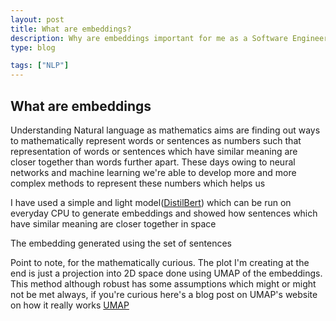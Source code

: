 ```yaml
---
layout: post
title: What are embeddings?
description: Why are embeddings important for me as a Software Engineer and how they might help improve my search results
type: blog

tags: ["NLP"]
---
```


## What are embeddings
Understanding Natural language as mathematics aims are finding out ways to mathematically represent words or sentences
as numbers such that representation of words or sentences which have similar meaning are closer together than words further apart.
These days owing to neural networks and machine learning we're able to develop more and more complex methods to represent these numbers which helps us

I have used a simple and light model(<a href = "https://huggingface.co/distilbert-base-uncased" target="_blank">DistilBert</a>) which can be run on everyday CPU to generate embeddings and showed how sentences which have similar meaning are closer together in space

<script src="https://gist.github.com/97harsh/806a6b6c7c65cc2aff997a44efaeec49.js"></script>

The embedding generated using the set of sentences

<script type="text/javascript">
    var spec = "{{ site.baseurl }}/assets/jsons/embedding_1.json";
    vegaEmbed('#vis', spec).then(function(result) {
        // Access the Vega view instance as result.view
    }).catch(console.error);
</script>

Point to note, for the mathematically curious. The plot I'm creating at the end is just a projection into 2D space done using UMAP of the embeddings. This method although robust has some assumptions which might or might not be met always, if you're curious here's a blog post on UMAP's website on how it really works <a href = "https://umap-learn.readthedocs.io/en/latest/how_umap_works.html" target="_blank">UMAP</a>
